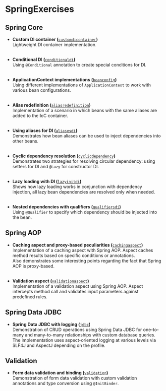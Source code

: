 # SpringExercises

## Spring Core

* **Custom DI container (**[`customdicontainer`](src/main/java/com/springexercises/core/customdicontainer)**)**\
  Lightweight DI container implementation.<br/><br/>

* **Conditional DI (**[`conditionaldi`](src/main/java/com/springexercises/core/conditionaldi)**)**\
  Using `@Conditional` annotation to create special conditions for DI.<br/><br/>

* **ApplicationContext implementations (**[`beanconfig`](src/main/java/com/springexercises/core/beanconfig)**)**\
  Using different implementations of `ApplicationContext` to work
  with various bean configurations.<br/><br/>

* **Alias redefinition (**[`aliasredefinition`](src/main/java/com/springexercises/core/aliasredefinition)**)**\
  Implementation of a scenario in which beans with the same aliases are added to the 
  IoC container.<br/><br/>

* **Using aliases for DI (**[`aliasesdi`](src/main/resources/core/aliasesdi)**)**\
  Demonstrates how bean aliases can be used to inject dependencies into other beans.
  <br/><br/>

* **Cyclic dependency resolution (**[`cyclicdependency`](src/main/java/com/springexercises/core/cyclicdependency)**)**\
  Demonstrates two strategies for resolving circular dependency: using setters for 
  DI and `@Lazy` for constructor DI.<br/><br/>

* **Lazy loading with DI (**[`lazyinitdi`](src/main/java/com/springexercises/core/lazyinitdi)**)**\
  Shows how lazy loading works in conjunction with dependency injection, all lazy
  bean dependencies are resolved only when needed.<br/><br/>

* **Nested dependencies with qualifiers (**[`qualifiersdi`](src/main/java/com/springexercises/core/qualifiersdi)**)**\
  Using `@Qualifier` to specify which dependency should be injected into the bean.

## Spring AOP

* **Caching aspect and proxy-based peculiarities (**[`cachingaspect`](src/main/java/com/springexercises/aop/cachingaspect)**)**\
  Implementation of a caching aspect with Spring AOP. Aspect caches method results
  based on specific conditions or annotations.\
  Also demonstrates some interesting points regarding the fact that Spring AOP is
  proxy-based.<br/><br/>

* **Validation aspect (**[`validationaspect`](src/main/java/com/springexercises/aop/validationaspect)**)**\
  Implementation of a validation aspect using Spring AOP. Aspect intercepts method
  call and validates input parameters against predefined rules. 

## Spring Data JDBC

* **Spring Data JDBC with logging (**[`jdbc`](src/main/java/com/springexercises/jdbc)**)**\
  Demonstration of CRUD operations using Spring Data JDBC for one-to-many and 
  many-to-many relationships with custom database queries. The implementation 
  uses aspect-oriented logging at various levels via SLF4J and AspectJ depending 
  on the profile.

## Validation

* **Form data validation and binding (**[`validation`](src/main/java/com/springexercises/validation)**)**\
  Demonstration of form data validation with custom validation annotations 
  and type conversion using `@InitBinder`.